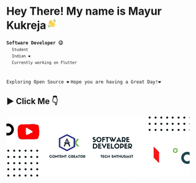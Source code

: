 <h1>Hey There! My name is Mayur Kukreja<img src="hello.gif" width="30px"></h1>
<code><strong>Software Developer 😉</strong>
  <code>Student</code>
  <code>Indian ❤️</code>
  <code>Currently working on Flutter</code>
</code>
<br/><br/>
<code>Exploring Open Source ❤️</code>
<code>Hope you are having a Great Day!❤️</code>


  ## ▶ Click Me 👇
  [![Project Video](giphy.gif)](https://www.youtube.com/watch?v=BCT4n6a22ZI)

</div>
